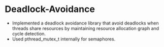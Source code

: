 # Deadlock-Avoidance
* Implemented a deadlock avoidance library that avoid deadlocks when threads share resources by maintaining resource allocation graph and cycle detection.
* Used pthread_mutex_t internally for semaphores.
